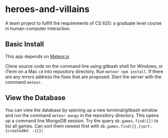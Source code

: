 # heroes-and-villains
A team project to fulfill the requirements of CS 620: a graduate level course in human-computer interaction.

## Basic Install

This app depends on [Meteor.js](https://www.meteor.com)

Clone source code on the command line using gitbash shell for Windows, or iTerm on a Mac
`cd` into repository directory.
Run `meteor npm install`. If there are any errors address the fixes that are proposed.
Start the server with the command `meteor`. 

## View the Database

You can view the database by opening up a new terminal/gitbash window and run the command `meteor mongo` in the repository directory. This opens up a command line MongoDB session. Try the query `db.games.find({})` to list all games. Can sort them newest first with `db.games.find({},{sort: {createdAd: -1}})`
